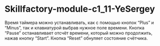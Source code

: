 # Skillfactory-module-c1_11-YeSergey
Время таймера можно устанавливать, как с помощью кнопок “Plus” и “Minus”, так и клавиатурой выбрав нужное поле времени.
Кнопка “Pause” останавливает отсчёт времени, который можно продолжить, нажав кнопку “Start”.
Кнопка “Reset” обнуляет состояние счётчика.
